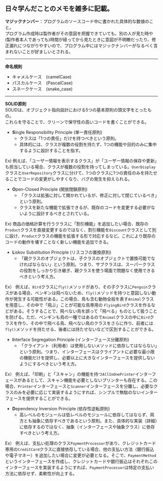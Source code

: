## 日々学んだことのメモを雑多に記載。

**マジックナンバー**：プログラムのソースコード中に書かれた具体的な数値のこと。  
プログラム作成時は製作者がその意図を把握できていても、別の人が見た時や(製作者本人であっても)時間が経ってから見たときに意図が不明瞭だったり、修正漏れにつながりやすいので、プログラム中にはマジックナンバーがなるべく含まれないことが好ましいとされる。

---

**命名規則**  
- キャメルケース　(camelCase)
- パスカルケース　(PascalCase)
- スネークケース　(snake_case)

---

**SOLID原則**  
SOLIDは、オブジェクト指向設計における5つの基本原則の頭文字をとったもの。  
これらを守ることで、クリーンで保守性の高いコードを書くことができる。

- **S**ingle Responsibility Principle (単一責任原則)
  - クラスは「1つの責任」だけを持つべきという原則。  
  - 具体的には、クラスが複数の役割を持たず、1つの機能や目的のみに集中するように設計することを指す。

Ex) 例えば、「ユーザー情報を表示するクラス」が「ユーザー情報の保存や更新」も担当している場合、クラスが複数の役割を持ってしまっている。`UserDisplay`クラスと`UserRepository`クラスに分けて、1つのクラスに1つの責任のみを持たせることでコードの変更がしやすくなり、バグの発生を抑えられる。

- **O**pen-Closed Principle (開放閉鎖原則)
  - 「クラスは拡張に対して開かれているが、修正に対して閉じているべき」という原則。
  - クラスを新たな機能で拡張できるが、既存のコードを変更する必要がないように設計するべきとされている。

Ex) 商品の価格計算を行うクラスに「割引機能」を追加したい場合、既存の`Product`クラスを直接変更するのではなく、割引機能を`Discount`クラスとして別に設け、`Product`クラスの機能を拡張する形で対応するなど。これにより既存のコードの動作を壊すことなく新しい機能を追加できる。

- **L**iskov Substitution Principle (リスコフの置換原則)
  - 「親クラスのオブジェクトは、子クラスのオブジェクトで置換可能でなければならない」という原則。つまり、サブクラスは、スーパークラスの役割をしっかり引き継ぎ、親クラスを使う場面で問題なく使用できるべきという考え方。

Ex） 例えば、`Bird`クラスに`fly()`メソッドがあり、その子クラスに`Penguin`クラスがある場合、ペンギンは飛べないため、`fly()`メソッドを持つと意図しない動作が発生する可能性がある。この場合、鳥も含む動物全般を表す`Animal`クラスを用意し、その中で「飛ぶ」ことが可能な鳥専用の `FlyingBird`クラスを作るなどがある。そうすることで、飛べない鳥を誤って「飛べる」ものとして扱うことを防げる。ただ、ペンギンも鳥の一種ではあるので`Animal`クラスの中に`Bird`クラスを作り、その中で飛べる鳥、飛べない鳥のクラスをさらに作り、前者には`fly()`メソッドを持たせる、後者には持たせないなどで区別することができる。
    
- **I**nterface Segregation Principle (インターフェース分離原則)
  - 「クライアント（利用者）は使用しないメソッドに依存してはならない」という原則。つまり、インターフェースはクライアントに必要な最小限の機能だけを提供し、必要以上に大きなインターフェースを提供しないようにするべきという考え方。

Ex） 例えば、「印刷」と「スキャン」の機能を持つ`AllInOnePrinter`インターフェースがあるとして、スキャン機能を必要としないプリンターも存在する。この場合、`Printer`インターフェースと`Scanner`インターフェースを分離し、必要なクラスのみを必要に応じて実装するようにすれば、シンプルで無駄のないインターフェースを提供することができる。

- **D**ependency Inversion Principle (依存性逆転原則)
  - 高レベルのモジュールは低レベルのモジュールに依存してはならず、両方とも抽象に依存すべきであるという原則。また、具体的な実装（詳細）に依存するのではなく、抽象（インターフェースや抽象クラス）に依存すべきという考え方。

Ex） 例えば、支払い処理のクラス`PaymentProcessor`があり、クレジットカード専用の`CreditCard`クラスに直接依存している場合、他の支払い方法（銀行振込や電子マネー）を追加したい場合に変更が必要となる。そこで、`PaymentMethod`というインターフェースを作成し、クレジットカードや銀行振込はそれぞれこのインターフェースを実装するようにすれば、`PaymentProcessor`は特定の支払い方法に依存せず、柔軟性が向上する。
